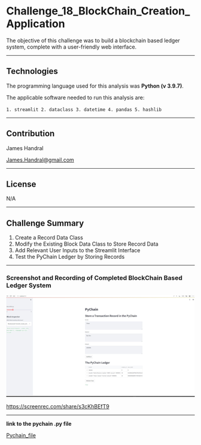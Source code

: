 # Challenge_18_BlockChain_Creation_Application
The objective of this challenge was to build a blockchain based ledger system, complete with a user-friendly web interface.

---
## Technologies
The programming language used for this analysis was **Python (v 3.9.7)**.

The applicable software needed to run this analysis are:

` 1. streamlit 2. dataclass 3. datetime 4. pandas 5. hashlib `

---
## Contribution 
James Handral

James.Handral@gmail.com

---
## License

N/A

---

## Challenge Summary 
1. Create a Record Data Class
2. Modify the Existing Block Data Class to Store Record Data
3. Add Relevant User Inputs to the Streamlit Interface
4. Test the PyChain Ledger by Storing Records

---
### Screenshot and Recording of Completed BlockChain Based Ledger System

![image](./image/streamlit_screen_shot.jpg)

https://screenrec.com/share/s3cKhBEfT9


---


**link to the pychain .py file**

[Pychain_file](./pychain.py)